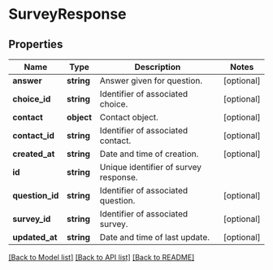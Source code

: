 # SurveyResponse

## Properties
Name | Type | Description | Notes
------------ | ------------- | ------------- | -------------
**answer** | **string** | Answer given for question. | [optional] 
**choice_id** | **string** | Identifier of associated choice. | [optional] 
**contact** | **object** | Contact object. | [optional] 
**contact_id** | **string** | Identifier of associated contact. | [optional] 
**created_at** | **string** | Date and time of creation. | [optional] 
**id** | **string** | Unique identifier of survey response. | 
**question_id** | **string** | Identifier of associated question. | [optional] 
**survey_id** | **string** | Identifier of associated survey. | [optional] 
**updated_at** | **string** | Date and time of last update. | [optional] 

[[Back to Model list]](../README.md#documentation-for-models) [[Back to API list]](../README.md#documentation-for-api-endpoints) [[Back to README]](../README.md)


